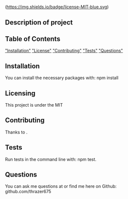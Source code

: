 # 

  (https://img.shields.io/badge/license-MIT-blue.svg)

  ## Description of project
  

  ## Table of Contents

  ["Installation"](#installation)
  ["License"](#license)
  ["Contributing"](#contributing)
  ["Tests"](#tests)
  ["Questions"](#questions)

  ## Installation
  You can install the necessary packages with: npm install
  ## Licensing
  This project is under the MIT
  ## Contributing
  Thanks to .
  ## Tests
  Run tests in the command line with: npm test.
  ## Questions
  You can ask me questions at  or find me here on Github: github.com/thrazer675
